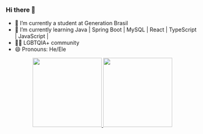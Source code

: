 ### Hi there 👋
- 🌱 I’m currently a student at Generation Brasil
- 🌱 I’m currently learning Java | Spring Boot | MySQL | React | TypeScript | JavaScript | 
- 🏳‍🌈 LGBTQIA+ community
- 😄 Pronouns: He/Ele
 
<div align="center">
  <a href="https://github.com/DomLucaz">
  <img height="180em" src="https://github-readme-stats.vercel.app/api?username=domlucaz&show_icons=true&theme=radical&include_all_commits=true&count_private=true"/>
  <img height="180em" src="https://github-readme-stats.vercel.app/api/top-langs/?username=domlucaz&layout=compact&langs_count=7&theme=radical"/>
</div>


